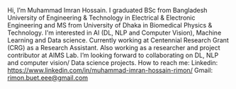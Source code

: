 Hi, I’m Muhammad Imran Hossain.
I graduated BSc from Bangladesh University of Engineering & Technology in Electrical & Electronic Engineering and MS from University of Dhaka in Biomedical Physics & Technology. 
I'm interested in AI (DL, NLP and Computer Vision), Machine Learning and Data science.
Currently working at Centennial Research Grant (CRG) as a Research Assistant. Also working as a researcher and project contributor at AIMS Lab.
I’m looking forward to collaborating on DL, NLP and computer vision/ Data science projects.
How to reach me: Linkedin: https://www.linkedin.com/in/muhammad-imran-hossain-rimon/   Gmail: rimon.buet.eee@gmail.com
